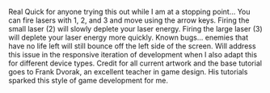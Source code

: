 Real Quick for anyone trying this out while I am at a stopping point... You can fire lasers with 1, 2, and 3 and move using the arrow keys.
Firing the small laser (2) will slowly deplete your laser energy.
Firing the large laser (3) will deplete your laser energy more quickly.
Known bugs... enemies that have no life left will still bounce off the left side of the screen.
Will address this issue in the responsive iteration of development when I also adapt this for different device types.
Credit for all current artwork and the base tutorial goes to Frank Dvorak, an excellent teacher in game design.  His tutorials sparked this style of game development for me.
